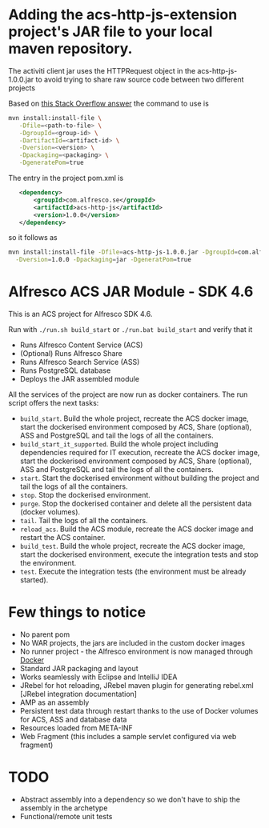 # Adding the acs-http-js-extension project's JAR file to your local maven repository.

The activiti client jar uses the HTTPRequest object in the acs-http-js-1.0.0.jar to avoid trying to share raw source code between two different projects

Based on [this Stack Overflow answer](https://stackoverflow.com/questions/4955635/how-to-add-local-jar-files-to-a-maven-project) the command to use is

```bash
mvn install:install-file \
   -Dfile=<path-to-file> \
   -DgroupId=<group-id> \
   -DartifactId=<artifact-id> \
   -Dversion=<version> \
   -Dpackaging=<packaging> \
   -DgeneratePom=true
 ```
 
 The entry in the project pom.xml is
 
 ```xml
	<dependency>
		<groupId>com.alfresco.se</groupId>
		<artifactId>acs-http-js</artifactId>
		<version>1.0.0</version>
	</dependency>
  ```
  
so it follows as

```bash
mvn install:install-file -Dfile=acs-http-js-1.0.0.jar -DgroupId=com.alfresco.se -DartifactId=acs-http-js \
  -Dversion=1.0.0 -Dpackaging=jar -DgeneratPom=true
```

# Alfresco ACS JAR Module - SDK 4.6

This is an ACS project for Alfresco SDK 4.6.

Run with `./run.sh build_start` or `./run.bat build_start` and verify that it

 * Runs Alfresco Content Service (ACS)
 * (Optional) Runs Alfresco Share
 * Runs Alfresco Search Service (ASS)
 * Runs PostgreSQL database
 * Deploys the JAR assembled module
 
All the services of the project are now run as docker containers. The run script offers the next tasks:

 * `build_start`. Build the whole project, recreate the ACS docker image, start the dockerised environment composed by ACS, Share (optional), ASS 
 and PostgreSQL and tail the logs of all the containers.
 * `build_start_it_supported`. Build the whole project including dependencies required for IT execution, recreate the ACS docker image, start the dockerised environment 
 composed by ACS, Share (optional), ASS and PostgreSQL and tail the logs of all the containers.
 * `start`. Start the dockerised environment without building the project and tail the logs of all the containers.
 * `stop`. Stop the dockerised environment.
 * `purge`. Stop the dockerised container and delete all the persistent data (docker volumes).
 * `tail`. Tail the logs of all the containers.
 * `reload_acs`. Build the ACS module, recreate the ACS docker image and restart the ACS container.
 * `build_test`. Build the whole project, recreate the ACS docker image, start the dockerised environment, execute the integration tests and stop 
 the environment.
 * `test`. Execute the integration tests (the environment must be already started).

# Few things to notice

 * No parent pom
 * No WAR projects, the jars are included in the custom docker images
 * No runner project - the Alfresco environment is now managed through [Docker](https://www.docker.com/)
 * Standard JAR packaging and layout
 * Works seamlessly with Eclipse and IntelliJ IDEA
 * JRebel for hot reloading, JRebel maven plugin for generating rebel.xml [JRebel integration documentation]
 * AMP as an assembly
 * Persistent test data through restart thanks to the use of Docker volumes for ACS, ASS and database data
 * Resources loaded from META-INF
 * Web Fragment (this includes a sample servlet configured via web fragment)

# TODO

  * Abstract assembly into a dependency so we don't have to ship the assembly in the archetype
  * Functional/remote unit tests

